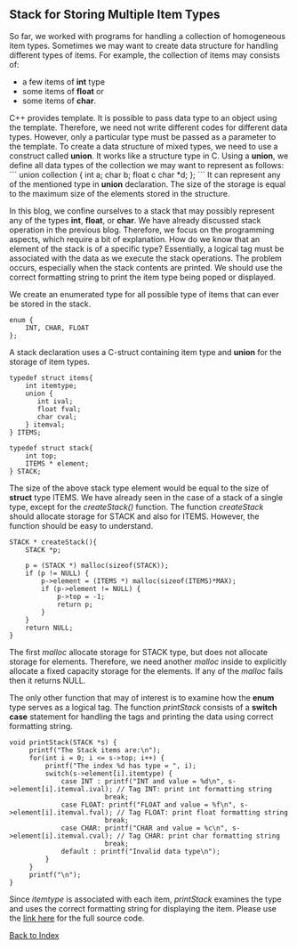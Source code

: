 ## Stack for Storing Multiple Item Types

So far, we worked with programs for handling a collection of homogeneous item types.  Sometimes we may want to create data structure for handling different 
types of items. For example, the collection of items may consists of:
<ul>
<li>a few items of <b>int</b> type</li>
<li>some items of <b>float</b> or </li>
<li>some items of <b>char</b>. </li>  
</ul>
C++ provides template. It is possible to pass data type to an object using the template. Therefore, we need not write different codes for different data types. 
However, only a particular type must be passed as a parameter to the template. To create a data structure of mixed types, we need to use a construct called
<b>union</b>. It works like a structure type in C. Using a  <b>union</b>, we define all data types of the collection we may want to represent as follows:
```
union collection {
    int a;
    char b;
    float c
    char *d;
};
```
It can represent any of the mentioned type in <b>union</b> declaration. The size of the storage is equal to the maximum size of the elements stored in 
the structure. 

In this blog, we confine ourselves to a stack that may possibly represent any of the types <b>int</b>, <b>float</b>, or <b>char</b>. We have already 
discussed stack operation in the previous blog. Therefore, we focus on the programming aspects, which require a bit of explanation. How do we know that
an element of the stack is of a specific type? Essentially, a logical tag must be associated with the data as we execute the stack operations. 
The problem occurs, especially when the stack contents are printed. We should use the correct formatting string to print the item type being poped or 
displayed. 

We create an enumerated type for all possible type of items that can ever be stored in the stack.  
```
enum {
    INT, CHAR, FLOAT 
};
```
A stack declaration uses a C-struct containing item type and <b>union</b> for
the storage of item types. 
```
typedef struct items{
    int itemtype;
    union {
       int ival;
       float fval;
       char cval;
    } itemval;
} ITEMS;

typedef struct stack{
    int top;
    ITEMS * element;
} STACK;
```
The size of the above stack type element would be equal to the size of <b>struct</b> type ITEMS. We have already seen in the case of a stack of a single type, except for the <i>createStack()</i> function.
The function <i>createStack</i> should allocate
storage for STACK and also for ITEMS. However, the function should be easy to understand.
```
STACK * createStack(){
    STACK *p;

    p = (STACK *) malloc(sizeof(STACK));
    if (p != NULL) {
        p->element = (ITEMS *) malloc(sizeof(ITEMS)*MAX);
        if (p->element != NULL) {
            p->top = -1;
            return p;
        }
    }
    return NULL;
}
```
The first <i>malloc</i> allocate storage for STACK type, but does not allocate storage for elements. Therefore, we need another <i>malloc</i> inside
to explicitly allocate a fixed capacity storage for the elements. If any of the <i>malloc</i> fails then it returns NULL.

The only other function that may of interest is to examine how the <b>enum</b> type serves as a logical tag. The function <i>printStack</i> consists of a 
<b>switch case</b> statement for handling the tags and printing the data using correct formatting string. 
```
void printStack(STACK *s) {
     printf("The Stack items are:\n");
     for(int i = 0; i <= s->top; i++) {
         printf("The index %d has type = ", i);
         switch(s->element[i].itemtype) {
             case INT : printf("INT and value = %d\n", s->element[i].itemval.ival); // Tag INT: print int formatting string
                        break;
             case FLOAT: printf("FLOAT and value = %f\n", s->element[i].itemval.fval); // Tag FLOAT: print float formatting string
                        break;
             case CHAR: printf("CHAR and value = %c\n", s->element[i].itemval.cval); // Tag CHAR: print char formatting string
                        break;
             default : printf("Invalid data type\n");
         }
     }
     printf("\n");
}
```
Since <i>itemtype</i> is associated with each item, <i>printStack</i> examines the type and uses the correct formatting string for displaying the item. Please
use the [link here](../CODES/multiStack/index.md) for the full source code.

[Back to Index](../index.md)

